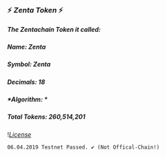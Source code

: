 ### :zap: *Zenta Token* :zap:

##### *The Zentachain Token it called:*
#####                                *Name: Zenta* 
#####                               *Symbol: Zenta* 
#####                             *Decimals: 18*
#####                            *Algorithm: * 
#####                         *Total Tokens: 260,514,201*

!*[License](https://img.shields.io/badge/license-MIT-green.svg?style=flat)*

``
06.04.2019 Testnet Passed. ✔️ (Not Offical-Chain!)
``
